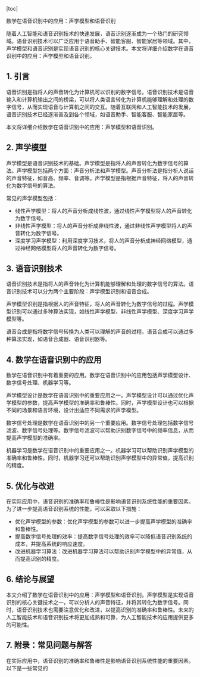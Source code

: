 
[toc]                    
                
                
数学在语音识别中的应用：声学模型和语音识别

随着人工智能和语音识别技术的快速发展，语音识别逐渐成为一个热门的研究领域。语音识别技术可以广泛应用于语音助手、智能客服、智能家居等领域。其中，声学模型和语音识别是实现语音识别的核心关键技术。本文将详细介绍数学在语音识别中的应用：声学模型和语音识别。

## 1. 引言

语音识别是指将人的声音转化为计算机可以识别的数字信号。语音识别技术是语音输入和计算机输出之间的桥梁，可以将人类语言转化为计算机能够理解和处理的数字信号，从而实现语音与计算机之间的交互。随着互联网和人工智能技术的发展，语音识别技术已经逐渐普及到各个领域，如语音助手、智能客服、智能家居等。

本文将详细介绍数学在语音识别中的应用：声学模型和语音识别。

## 2. 声学模型

声学模型是语音识别技术的基础。声学模型是指将人的声音转化为数字信号的算法。声学模型包括两个方面：声音分析法和声学模型。声音分析法是指分析人说话的声音特征，如音高、频率、音调等。声学模型是指根据声音特征，将人的声音转化为数字信号的算法。

常见的声学模型包括：

- 线性声学模型：将人的声音分析成线性波，通过线性声学模型将人的声音转化为数字信号。
- 非线性声学模型：将人的声音分析成非线性波，通过非线性声学模型将人的声音转化为数字信号。
- 深度学习声学模型：利用深度学习技术，将人的声音分析成神经网络模型，通过神经网络模型将人的声音转化为数字信号。

## 3. 语音识别技术

语音识别技术是指将人的声音转化为计算机能够理解和处理的数字信号的算法。语音识别技术可以分为两个主要阶段：声学模型识别和语音合成。

声学模型识别是指根据人的声音特征，将人的声音转化为数字信号的过程。声学模型识别可以通过多种算法实现，如线性声学模型、非线性声学模型、深度学习声学模型等。

语音合成是指将数字信号转换为人类可以理解的声音的过程。语音合成可以通过多种算法实现，如语音合成器、语音识别器等。

## 4. 数学在语音识别中的应用

数学在语音识别中有着重要的应用。数学在语音识别中的应用包括声学模型设计、数字信号处理、机器学习等。

声学模型设计是数学在语音识别中的重要应用之一。声学模型设计可以通过优化声学模型的参数，提高声学模型的准确率和鲁棒性。同时，声学模型设计也可以根据不同的场景和语言环境，设计出适应不同需求的声学模型。

数字信号处理是数学在语音识别中的另一个重要应用。数字信号处理包括数字信号滤波、数字信号处理等。数字信号滤波可以帮助识别数字信号中的频率信息，从而提高声学模型的准确率。

机器学习是数学在语音识别中的重要应用之一。机器学习可以帮助识别声学模型的准确率和鲁棒性。同时，机器学习还可以帮助识别声学模型中的异常值，提高识别的精度。

## 5. 优化与改进

在实际应用中，语音识别的准确率和鲁棒性是影响语音识别系统性能的重要因素。为了进一步提高语音识别系统的性能，可以采取以下措施：

- 优化声学模型的参数：优化声学模型的参数可以进一步提高声学模型的准确率和鲁棒性。
- 提高数字信号处理的效率：提高数字信号处理的效率可以降低语音识别系统的成本，并提高系统的响应速度。
- 改进机器学习算法：改进机器学习算法可以帮助识别声学模型中的异常值，从而提高识别的精度。

## 6. 结论与展望

本文介绍了数学在语音识别中的应用：声学模型和语音识别。声学模型是实现语音识别的核心关键技术之一，可以分析人的声音特征，并将其转化为数字信号。同时，语音识别技术也需要注意优化和改进，以提高识别的准确率和鲁棒性。未来的人工智能技术和语音识别技术将更加成熟和可靠，为人工智能技术的应用提供更多的可能性。

## 7. 附录：常见问题与解答

在实际应用中，语音识别的准确率和鲁棒性是影响语音识别系统性能的重要因素。以下是一些常见的

